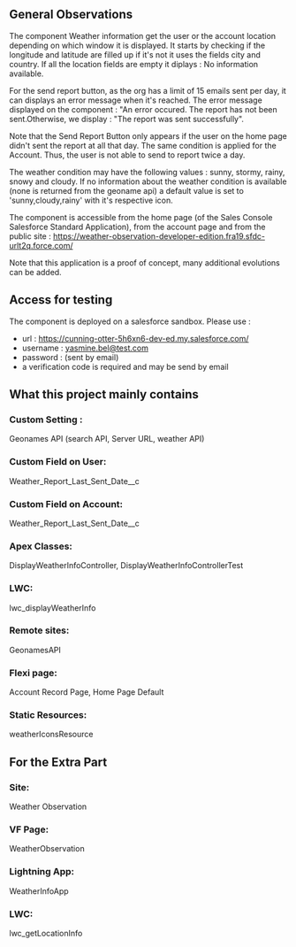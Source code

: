 ## General Observations

The component Weather information get the user or the account location depending on which window it is displayed.
It starts by checking if the longitude and latitude are filled up if it's not it uses the fields city and country.
If all the location fields are empty it diplays : No information available.

For the send report button, as the org has a limit of 15 emails sent per day, it can displays an error message when it's reached. The error message displayed on the component : "An error occured. The report has not been sent.Otherwise, we display : "The report was sent successfully".

Note that the Send Report Button only appears if the user on the home page didn't sent the report at all that day. The same condition is applied for the Account. Thus, the user is not able to send to report twice a day.

The weather condition may have the following values : sunny, stormy, rainy, snowy and cloudy. If no information about the weather condition is available (none is returned from the geoname api) a default value is set to 'sunny,cloudy,rainy' with it's respective icon.

The component is accessible from the home page (of the Sales Console Salesforce Standard Application), from the account page and from the public site : https://weather-observation-developer-edition.fra19.sfdc-urlt2q.force.com/

Note that this application is a proof of concept, many additional evolutions can be added.

## Access for testing
The component is deployed on a salesforce sandbox. Please use :
- url : https://cunning-otter-5h6xn6-dev-ed.my.salesforce.com/
- username : yasmine.bel@test.com
- password : (sent by email)
- a verification code is required and may be send by email

## What this project mainly contains
### Custom Setting : 
Geonames API (search API, Server URL, weather API)	 
		
### Custom Field on User:
Weather_Report_Last_Sent_Date__c

### Custom Field on Account:
Weather_Report_Last_Sent_Date__c
	
### Apex Classes:
DisplayWeatherInfoController, DisplayWeatherInfoControllerTest

### LWC:
lwc_displayWeatherInfo
	
### Remote sites:
GeonamesAPI
	
### Flexi page: 
Account Record Page, Home Page Default
	
### Static Resources:
weatherIconsResource

## For the Extra Part
### Site:
Weather Observation

### VF Page:
WeatherObservation

### Lightning App:
WeatherInfoApp

### LWC:
lwc_getLocationInfo
